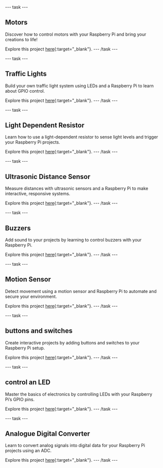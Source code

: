 
--- task ---
## Motors

Discover how to control motors with your Raspberry Pi and bring your creations to life!

Explore this project [here](https://rpf.io/rpimotor){:target="_blank"}.
--- /task ---

--- task ---
## Traffic Lights

Build your own traffic light system using LEDs and a Raspberry Pi to learn about GPIO control.

Explore this project [here](https://rpf.io/trafficlight){:target="_blank"}.
--- /task ---

--- task ---
## Light Dependent Resistor

Learn how to use a light-dependent resistor to sense light levels and trigger your Raspberry Pi projects.

Explore this project [here](https://rpf.io/rpildr){:target="_blank"}.
--- /task ---

--- task ---
## Ultrasonic Distance Sensor

Measure distances with ultrasonic sensors and a Raspberry Pi to make interactive, responsive systems.

Explore this project [here](https://rpf.io/rpiuds){:target="_blank"}.
--- /task ---

--- task ---
## Buzzers

Add sound to your projects by learning to control buzzers with your Raspberry Pi.

Explore this project [here](https://rpf.io/rpibuzzer){:target="_blank"}.
--- /task ---

--- task ---
## Motion Sensor

Detect movement using a motion sensor and Raspberry Pi to automate and secure your environment.

Explore this project [here](https://rpf.io/rpimotion){:target="_blank"}.
--- /task ---

--- task ---
## buttons and switches

Create interactive projects by adding buttons and switches to your Raspberry Pi setup.

Explore this project [here](https://rpf.io/rpiswitches){:target="_blank"}.
--- /task ---

--- task ---
## control an LED

Master the basics of electronics by controlling LEDs with your Raspberry Pi’s GPIO pins.

Explore this project [here](https://rpf.io/rpiled){:target="_blank"}.
--- /task ---

--- task ---
## Analogue Digital Converter

Learn to convert analog signals into digital data for your Raspberry Pi projects using an ADC.

Explore this project [here](https://rpf.io/rpiadc){:target="_blank"}.
--- /task ---
